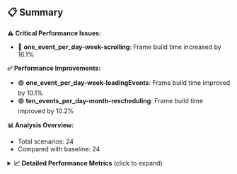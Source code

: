 ## 📋 Summary

**⚠️ Critical Performance Issues:**
- 🔴 **one_event_per_day-week-scrolling**: Frame build time increased by 16.1%

**✅ Performance Improvements:**
- 🟢 **one_event_per_day-week-loadingEvents**: Frame build time improved by 10.1%
- 🟢 **ten_events_per_day-month-rescheduling**: Frame build time improved by 10.2%

**📊 Analysis Overview:**
- Total scenarios: 24
- Compared with baseline: 24

<details>
<summary><strong>📈 Detailed Performance Metrics</strong> (click to expand)</summary>

#### one_event_per_day-month-loadingEvents

| Metric | Current | Baseline | Change | Status |
|--------|---------|----------|--------|--------|
| Average Frame Build Time Millis | 4.08ms | 4.10ms | -0.02ms (-0.6%) | 🟡 |
| Worst Frame Build Time Millis | 8.03ms | 8.07ms | -0.04ms (-0.5%) | 🟡 |
| Missed Frame Build Budget Count | 0.0 | 0.0 | +0 (+0.0%) | 🟡 |
| Average Frame Rasterizer Time Millis | 2.42ms | 2.71ms | -0.30ms (-11.0%) | 🟢 |
| Missed Frame Rasterizer Budget Count | 0.0 | 0.0 | +0 (+0.0%) | 🟡 |
| New Gen Gc Count | 0.0 | 0.0 | +0 (+0.0%) | 🟡 |
| Old Gen Gc Count | 1.0 | 1.0 | +0 (+0.0%) | 🟡 |

#### one_event_per_day-month-navigation

| Metric | Current | Baseline | Change | Status |
|--------|---------|----------|--------|--------|
| Average Frame Build Time Millis | 4.64ms | 4.81ms | -0.17ms (-3.6%) | 🟡 |
| Worst Frame Build Time Millis | 18.06ms | 18.81ms | -0.75ms (-4.0%) | 🟡 |
| Missed Frame Build Budget Count | 1.25 | 1.0 | +0 (+25.0%) | 🔴 |
| Average Frame Rasterizer Time Millis | 3.82ms | 3.91ms | -0.09ms (-2.3%) | 🟡 |
| Missed Frame Rasterizer Budget Count | 0.25 | 0.25 | +0 (+0.0%) | 🟡 |
| New Gen Gc Count | 5.5 | 5.5 | +0 (+0.0%) | 🟡 |
| Old Gen Gc Count | 3.5 | 3.5 | +0 (+0.0%) | 🟡 |

#### one_event_per_day-month-rescheduling

| Metric | Current | Baseline | Change | Status |
|--------|---------|----------|--------|--------|
| Average Frame Build Time Millis | 0.60ms | 0.64ms | -0.05ms (-7.2%) | 🟢 |
| Worst Frame Build Time Millis | 4.01ms | 5.17ms | -1.16ms (-22.4%) | 🟢 |
| Missed Frame Build Budget Count | 0.0 | 0.0 | +0 (+0.0%) | 🟡 |
| Average Frame Rasterizer Time Millis | 3.05ms | 2.70ms | +0.35ms (+13.1%) | 🔴 |
| Missed Frame Rasterizer Budget Count | 1.25 | 0.25 | +1 (+400.0%) | 🔴 |
| New Gen Gc Count | 4.0 | 4.0 | +0 (+0.0%) | 🟡 |
| Old Gen Gc Count | 2.5 | 2.5 | +0 (+0.0%) | 🟡 |

#### one_event_per_day-month-resizing

| Metric | Current | Baseline | Change | Status |
|--------|---------|----------|--------|--------|
| Average Frame Build Time Millis | 0.51ms | 0.49ms | +0.02ms (+4.3%) | 🟠 |
| Worst Frame Build Time Millis | 3.18ms | 3.19ms | -0.01ms (-0.3%) | 🟡 |
| Missed Frame Build Budget Count | 0.0 | 0.0 | +0 (+0.0%) | 🟡 |
| Average Frame Rasterizer Time Millis | 3.86ms | 2.60ms | +1.27ms (+48.9%) | 🔴 |
| Missed Frame Rasterizer Budget Count | 0.5 | 0.0 | +0 (+0.0%) | 🟡 |
| New Gen Gc Count | 2.0 | 1.5 | +0 (+33.3%) | 🔴 |
| Old Gen Gc Count | 2.0 | 2.0 | +0 (+0.0%) | 🟡 |

#### one_event_per_day-schedule-loadingEvents

| Metric | Current | Baseline | Change | Status |
|--------|---------|----------|--------|--------|
| Average Frame Build Time Millis | 8.55ms | 9.16ms | -0.61ms (-6.6%) | 🟢 |
| Worst Frame Build Time Millis | 24.47ms | 26.20ms | -1.73ms (-6.6%) | 🟢 |
| Missed Frame Build Budget Count | 1.0 | 1.0 | +0 (+0.0%) | 🟡 |
| Average Frame Rasterizer Time Millis | 2.64ms | 2.67ms | -0.03ms (-1.2%) | 🟡 |
| Missed Frame Rasterizer Budget Count | 0.0 | 0.0 | +0 (+0.0%) | 🟡 |
| New Gen Gc Count | 1.0 | 1.0 | +0 (+0.0%) | 🟡 |
| Old Gen Gc Count | 1.5 | 2.0 | -0 (-25.0%) | 🟢 |

#### one_event_per_day-schedule-navigation

| Metric | Current | Baseline | Change | Status |
|--------|---------|----------|--------|--------|
| Average Frame Build Time Millis | 6.49ms | 7.01ms | -0.52ms (-7.4%) | 🟢 |
| Worst Frame Build Time Millis | 14.02ms | 15.73ms | -1.71ms (-10.9%) | 🟢 |
| Missed Frame Build Budget Count | 0.25 | 0.5 | -0 (-50.0%) | 🟢 |
| Average Frame Rasterizer Time Millis | 3.23ms | 3.50ms | -0.27ms (-7.6%) | 🟢 |
| Missed Frame Rasterizer Budget Count | 0.0 | 0.0 | +0 (+0.0%) | 🟡 |
| New Gen Gc Count | 6.0 | 6.0 | +0 (+0.0%) | 🟡 |
| Old Gen Gc Count | 2.0 | 2.0 | +0 (+0.0%) | 🟡 |

#### one_event_per_day-schedule-rescheduling

| Metric | Current | Baseline | Change | Status |
|--------|---------|----------|--------|--------|
| Average Frame Build Time Millis | 1.97ms | 1.99ms | -0.02ms (-0.9%) | 🟡 |
| Worst Frame Build Time Millis | 28.63ms | 28.56ms | +0.07ms (+0.2%) | 🟠 |
| Missed Frame Build Budget Count | 1.25 | 1.5 | -0 (-16.7%) | 🟢 |
| Average Frame Rasterizer Time Millis | 4.48ms | 3.15ms | +1.33ms (+42.4%) | 🔴 |
| Missed Frame Rasterizer Budget Count | 5.0 | 1.0 | +4 (+400.0%) | 🔴 |
| New Gen Gc Count | 8.5 | 9.0 | -0 (-5.6%) | 🟢 |
| Old Gen Gc Count | 4.0 | 4.0 | +0 (+0.0%) | 🟡 |

#### one_event_per_day-week-loadingEvents

| Metric | Current | Baseline | Change | Status |
|--------|---------|----------|--------|--------|
| Average Frame Build Time Millis | 1.16ms | 1.29ms | -0.13ms (-10.1%) | 🟢 |
| Worst Frame Build Time Millis | 2.18ms | 2.43ms | -0.25ms (-10.3%) | 🟢 |
| Missed Frame Build Budget Count | 0.0 | 0.0 | +0 (+0.0%) | 🟡 |
| Average Frame Rasterizer Time Millis | 2.19ms | 2.18ms | +0.01ms (+0.3%) | 🟠 |
| Missed Frame Rasterizer Budget Count | 0.0 | 0.0 | +0 (+0.0%) | 🟡 |
| New Gen Gc Count | 0.0 | 0.0 | +0 (+0.0%) | 🟡 |
| Old Gen Gc Count | 0.5 | 0.5 | +0 (+0.0%) | 🟡 |

#### one_event_per_day-week-navigation

| Metric | Current | Baseline | Change | Status |
|--------|---------|----------|--------|--------|
| Average Frame Build Time Millis | 2.96ms | 2.99ms | -0.04ms (-1.2%) | 🟡 |
| Worst Frame Build Time Millis | 10.30ms | 9.84ms | +0.46ms (+4.6%) | 🟠 |
| Missed Frame Build Budget Count | 0.0 | 0.0 | +0 (+0.0%) | 🟡 |
| Average Frame Rasterizer Time Millis | 3.47ms | 3.51ms | -0.04ms (-1.2%) | 🟡 |
| Missed Frame Rasterizer Budget Count | 0.25 | 0.25 | +0 (+0.0%) | 🟡 |
| New Gen Gc Count | 6.0 | 6.0 | +0 (+0.0%) | 🟡 |
| Old Gen Gc Count | 4.0 | 4.0 | +0 (+0.0%) | 🟡 |

#### one_event_per_day-week-rescheduling

| Metric | Current | Baseline | Change | Status |
|--------|---------|----------|--------|--------|
| Average Frame Build Time Millis | 0.61ms | 0.67ms | -0.06ms (-9.0%) | 🟢 |
| Worst Frame Build Time Millis | 3.24ms | 3.51ms | -0.27ms (-7.6%) | 🟢 |
| Missed Frame Build Budget Count | 0.0 | 0.0 | +0 (+0.0%) | 🟡 |
| Average Frame Rasterizer Time Millis | 3.89ms | 3.15ms | +0.74ms (+23.5%) | 🔴 |
| Missed Frame Rasterizer Budget Count | 3.25 | 0.75 | +2 (+333.3%) | 🔴 |
| New Gen Gc Count | 4.0 | 4.0 | +0 (+0.0%) | 🟡 |
| Old Gen Gc Count | 2.0 | 2.5 | -0 (-20.0%) | 🟢 |

#### one_event_per_day-week-resizing

| Metric | Current | Baseline | Change | Status |
|--------|---------|----------|--------|--------|
| Average Frame Build Time Millis | 0.59ms | 0.59ms | -0.00ms (-0.6%) | 🟡 |
| Worst Frame Build Time Millis | 2.34ms | 2.01ms | +0.34ms (+16.9%) | 🔴 |
| Missed Frame Build Budget Count | 0.0 | 0.0 | +0 (+0.0%) | 🟡 |
| Average Frame Rasterizer Time Millis | 2.40ms | 3.71ms | -1.31ms (-35.4%) | 🟢 |
| Missed Frame Rasterizer Budget Count | 0.0 | 0.0 | +0 (+0.0%) | 🟡 |
| New Gen Gc Count | 2.0 | 2.0 | +0 (+0.0%) | 🟡 |
| Old Gen Gc Count | 2.0 | 2.0 | +0 (+0.0%) | 🟡 |

#### one_event_per_day-week-scrolling

| Metric | Current | Baseline | Change | Status |
|--------|---------|----------|--------|--------|
| Average Frame Build Time Millis | 1.96ms | 1.69ms | +0.27ms (+16.1%) | 🔴 |
| Worst Frame Build Time Millis | 4.46ms | 2.96ms | +1.50ms (+50.7%) | 🔴 |
| Missed Frame Build Budget Count | 0.0 | 0.0 | +0 (+0.0%) | 🟡 |
| Average Frame Rasterizer Time Millis | 5.43ms | 3.73ms | +1.71ms (+45.8%) | 🔴 |
| Missed Frame Rasterizer Budget Count | 0.25 | 0.25 | +0 (+0.0%) | 🟡 |
| New Gen Gc Count | 6.0 | 5.5 | +0 (+9.1%) | 🟠 |
| Old Gen Gc Count | 2.0 | 2.0 | +0 (+0.0%) | 🟡 |

#### ten_events_per_day-month-loadingEvents

| Metric | Current | Baseline | Change | Status |
|--------|---------|----------|--------|--------|
| Average Frame Build Time Millis | 9.68ms | 9.87ms | -0.19ms (-1.9%) | 🟡 |
| Worst Frame Build Time Millis | 27.72ms | 29.35ms | -1.64ms (-5.6%) | 🟢 |
| Missed Frame Build Budget Count | 7.25 | 7.25 | +0 (+0.0%) | 🟡 |
| Average Frame Rasterizer Time Millis | 4.97ms | 5.01ms | -0.03ms (-0.7%) | 🟡 |
| Missed Frame Rasterizer Budget Count | 0.0 | 0.0 | +0 (+0.0%) | 🟡 |
| New Gen Gc Count | 10.0 | 10.5 | -0 (-4.8%) | 🟡 |
| Old Gen Gc Count | 7.5 | 7.0 | +0 (+7.1%) | 🟠 |

#### ten_events_per_day-month-navigation

| Metric | Current | Baseline | Change | Status |
|--------|---------|----------|--------|--------|
| Average Frame Build Time Millis | 10.73ms | 11.68ms | -0.95ms (-8.2%) | 🟢 |
| Worst Frame Build Time Millis | 38.96ms | 53.08ms | -14.13ms (-26.6%) | 🟢 |
| Missed Frame Build Budget Count | 2.5 | 2.0 | +0 (+25.0%) | 🔴 |
| Average Frame Rasterizer Time Millis | 5.11ms | 4.71ms | +0.41ms (+8.7%) | 🟠 |
| Missed Frame Rasterizer Budget Count | 0.0 | 0.0 | +0 (+0.0%) | 🟡 |
| New Gen Gc Count | 8.0 | 9.0 | -1 (-11.1%) | 🟢 |
| Old Gen Gc Count | 5.5 | 4.5 | +1 (+22.2%) | 🔴 |

#### ten_events_per_day-month-rescheduling

| Metric | Current | Baseline | Change | Status |
|--------|---------|----------|--------|--------|
| Average Frame Build Time Millis | 1.27ms | 1.42ms | -0.14ms (-10.2%) | 🟢 |
| Worst Frame Build Time Millis | 11.79ms | 13.71ms | -1.93ms (-14.1%) | 🟢 |
| Missed Frame Build Budget Count | 0.0 | 0.0 | +0 (+0.0%) | 🟡 |
| Average Frame Rasterizer Time Millis | 3.95ms | 4.09ms | -0.13ms (-3.2%) | 🟡 |
| Missed Frame Rasterizer Budget Count | 0.0 | 0.0 | +0 (+0.0%) | 🟡 |
| New Gen Gc Count | 6.0 | 6.0 | +0 (+0.0%) | 🟡 |
| Old Gen Gc Count | 1.5 | 1.5 | +0 (+0.0%) | 🟡 |

#### ten_events_per_day-month-resizing

| Metric | Current | Baseline | Change | Status |
|--------|---------|----------|--------|--------|
| Average Frame Build Time Millis | 1.59ms | 1.71ms | -0.12ms (-6.9%) | 🟢 |
| Worst Frame Build Time Millis | 15.40ms | 14.84ms | +0.56ms (+3.8%) | 🟠 |
| Missed Frame Build Budget Count | 0.5 | 0.5 | +0 (+0.0%) | 🟡 |
| Average Frame Rasterizer Time Millis | 8.45ms | 6.67ms | +1.78ms (+26.7%) | 🔴 |
| Missed Frame Rasterizer Budget Count | 3.5 | 1.5 | +2 (+133.3%) | 🔴 |
| New Gen Gc Count | 2.0 | 2.0 | +0 (+0.0%) | 🟡 |
| Old Gen Gc Count | 3.5 | 2.5 | +1 (+40.0%) | 🔴 |

#### ten_events_per_day-schedule-loadingEvents

| Metric | Current | Baseline | Change | Status |
|--------|---------|----------|--------|--------|
| Average Frame Build Time Millis | 5.50ms | 5.85ms | -0.35ms (-6.0%) | 🟢 |
| Worst Frame Build Time Millis | 25.62ms | 27.39ms | -1.77ms (-6.4%) | 🟢 |
| Missed Frame Build Budget Count | 4.25 | 4.5 | -0 (-5.6%) | 🟢 |
| Average Frame Rasterizer Time Millis | 3.06ms | 3.20ms | -0.13ms (-4.2%) | 🟡 |
| Missed Frame Rasterizer Budget Count | 0.0 | 0.0 | +0 (+0.0%) | 🟡 |
| New Gen Gc Count | 12.0 | 13.0 | -1 (-7.7%) | 🟢 |
| Old Gen Gc Count | 5.5 | 6.5 | -1 (-15.4%) | 🟢 |

#### ten_events_per_day-schedule-navigation

| Metric | Current | Baseline | Change | Status |
|--------|---------|----------|--------|--------|
| Average Frame Build Time Millis | 21.19ms | 22.07ms | -0.88ms (-4.0%) | 🟡 |
| Worst Frame Build Time Millis | 41.62ms | 46.35ms | -4.73ms (-10.2%) | 🟢 |
| Missed Frame Build Budget Count | 10.25 | 10.25 | +0 (+0.0%) | 🟡 |
| Average Frame Rasterizer Time Millis | 3.06ms | 3.04ms | +0.02ms (+0.6%) | 🟠 |
| Missed Frame Rasterizer Budget Count | 0.0 | 0.0 | +0 (+0.0%) | 🟡 |
| New Gen Gc Count | 18.0 | 19.0 | -1 (-5.3%) | 🟢 |
| Old Gen Gc Count | 9.0 | 10.0 | -1 (-10.0%) | 🟢 |

#### ten_events_per_day-schedule-rescheduling

| Metric | Current | Baseline | Change | Status |
|--------|---------|----------|--------|--------|
| Average Frame Build Time Millis | 0.94ms | 0.96ms | -0.02ms (-2.1%) | 🟡 |
| Worst Frame Build Time Millis | 20.22ms | 18.12ms | +2.10ms (+11.6%) | 🔴 |
| Missed Frame Build Budget Count | 1.0 | 0.5 | +0 (+100.0%) | 🔴 |
| Average Frame Rasterizer Time Millis | 3.49ms | 3.37ms | +0.12ms (+3.5%) | 🟠 |
| Missed Frame Rasterizer Budget Count | 0.0 | 1.0 | -1 (-100.0%) | 🟢 |
| New Gen Gc Count | 6.0 | 6.0 | +0 (+0.0%) | 🟡 |
| Old Gen Gc Count | 5.5 | 4.5 | +1 (+22.2%) | 🔴 |

#### ten_events_per_day-week-loadingEvents

| Metric | Current | Baseline | Change | Status |
|--------|---------|----------|--------|--------|
| Average Frame Build Time Millis | 2.18ms | 2.27ms | -0.09ms (-3.9%) | 🟡 |
| Worst Frame Build Time Millis | 8.20ms | 9.29ms | -1.10ms (-11.8%) | 🟢 |
| Missed Frame Build Budget Count | 0.0 | 0.0 | +0 (+0.0%) | 🟡 |
| Average Frame Rasterizer Time Millis | 3.77ms | 3.83ms | -0.07ms (-1.7%) | 🟡 |
| Missed Frame Rasterizer Budget Count | 0.25 | 0.25 | +0 (+0.0%) | 🟡 |
| New Gen Gc Count | 2.0 | 2.0 | +0 (+0.0%) | 🟡 |
| Old Gen Gc Count | 1.5 | 2.0 | -0 (-25.0%) | 🟢 |

#### ten_events_per_day-week-navigation

| Metric | Current | Baseline | Change | Status |
|--------|---------|----------|--------|--------|
| Average Frame Build Time Millis | 8.54ms | 8.61ms | -0.07ms (-0.8%) | 🟡 |
| Worst Frame Build Time Millis | 39.55ms | 37.42ms | +2.13ms (+5.7%) | 🟠 |
| Missed Frame Build Budget Count | 3.0 | 3.0 | +0 (+0.0%) | 🟡 |
| Average Frame Rasterizer Time Millis | 5.57ms | 5.48ms | +0.09ms (+1.6%) | 🟠 |
| Missed Frame Rasterizer Budget Count | 0.0 | 0.0 | +0 (+0.0%) | 🟡 |
| New Gen Gc Count | 12.0 | 12.0 | +0 (+0.0%) | 🟡 |
| Old Gen Gc Count | 7.5 | 7.0 | +0 (+7.1%) | 🟠 |

#### ten_events_per_day-week-rescheduling

| Metric | Current | Baseline | Change | Status |
|--------|---------|----------|--------|--------|
| Average Frame Build Time Millis | 1.01ms | 1.03ms | -0.02ms (-2.0%) | 🟡 |
| Worst Frame Build Time Millis | 6.33ms | 5.96ms | +0.37ms (+6.3%) | 🟠 |
| Missed Frame Build Budget Count | 0.0 | 0.0 | +0 (+0.0%) | 🟡 |
| Average Frame Rasterizer Time Millis | 5.20ms | 5.94ms | -0.74ms (-12.5%) | 🟢 |
| Missed Frame Rasterizer Budget Count | 1.75 | 6.25 | -4 (-72.0%) | 🟢 |
| New Gen Gc Count | 5.5 | 5.5 | +0 (+0.0%) | 🟡 |
| Old Gen Gc Count | 2.0 | 1.5 | +0 (+33.3%) | 🔴 |

#### ten_events_per_day-week-resizing

| Metric | Current | Baseline | Change | Status |
|--------|---------|----------|--------|--------|
| Average Frame Build Time Millis | 1.18ms | 1.15ms | +0.03ms (+2.8%) | 🟠 |
| Worst Frame Build Time Millis | 6.05ms | 5.63ms | +0.42ms (+7.5%) | 🟠 |
| Missed Frame Build Budget Count | 0.0 | 0.0 | +0 (+0.0%) | 🟡 |
| Average Frame Rasterizer Time Millis | 8.12ms | 6.27ms | +1.84ms (+29.4%) | 🔴 |
| Missed Frame Rasterizer Budget Count | 5.0 | 0.25 | +5 (+1900.0%) | 🔴 |
| New Gen Gc Count | 1.0 | 1.5 | -0 (-33.3%) | 🟢 |
| Old Gen Gc Count | 1.0 | 1.5 | -0 (-33.3%) | 🟢 |

#### ten_events_per_day-week-scrolling

| Metric | Current | Baseline | Change | Status |
|--------|---------|----------|--------|--------|
| Average Frame Build Time Millis | 1.63ms | 1.58ms | +0.05ms (+3.4%) | 🟠 |
| Worst Frame Build Time Millis | 3.33ms | 2.62ms | +0.71ms (+27.1%) | 🔴 |
| Missed Frame Build Budget Count | 0.0 | 0.0 | +0 (+0.0%) | 🟡 |
| Average Frame Rasterizer Time Millis | 5.72ms | 5.96ms | -0.24ms (-4.0%) | 🟡 |
| Missed Frame Rasterizer Budget Count | 0.0 | 0.0 | +0 (+0.0%) | 🟡 |
| New Gen Gc Count | 8.0 | 8.0 | +0 (+0.0%) | 🟡 |
| Old Gen Gc Count | 2.0 | 1.5 | +0 (+33.3%) | 🔴 |

</details>


